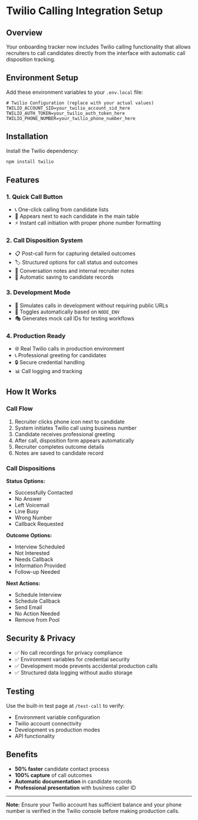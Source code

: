 # Twilio Calling Integration Setup

## Overview

Your onboarding tracker now includes Twilio calling functionality that allows recruiters to call candidates directly from the interface with automatic call disposition tracking.

## Environment Setup

Add these environment variables to your `.env.local` file:

```env
# Twilio Configuration (replace with your actual values)
TWILIO_ACCOUNT_SID=your_twilio_account_sid_here
TWILIO_AUTH_TOKEN=your_twilio_auth_token_here
TWILIO_PHONE_NUMBER=your_twilio_phone_number_here
```

## Installation

Install the Twilio dependency:

```bash
npm install twilio
```

## Features

### 1. **Quick Call Button**

- 📞 One-click calling from candidate lists
- 🎯 Appears next to each candidate in the main table
- ⚡ Instant call initiation with proper phone number formatting

### 2. **Call Disposition System**

- 📋 Post-call form for capturing detailed outcomes
- 🏷️ Structured options for call status and outcomes
- 📝 Conversation notes and internal recruiter notes
- 💾 Automatic saving to candidate records

### 3. **Development Mode**

- 🧪 Simulates calls in development without requiring public URLs
- 🔄 Toggles automatically based on `NODE_ENV`
- 🎭 Generates mock call IDs for testing workflows

### 4. **Production Ready**

- 🌐 Real Twilio calls in production environment
- 📞 Professional greeting for candidates
- 🔒 Secure credential handling
- 📊 Call logging and tracking

## How It Works

### Call Flow

1. Recruiter clicks phone icon next to candidate
2. System initiates Twilio call using business number
3. Candidate receives professional greeting
4. After call, disposition form appears automatically
5. Recruiter completes outcome details
6. Notes are saved to candidate record

### Call Dispositions

**Status Options:**

- Successfully Contacted
- No Answer
- Left Voicemail
- Line Busy
- Wrong Number
- Callback Requested

**Outcome Options:**

- Interview Scheduled
- Not Interested
- Needs Callback
- Information Provided
- Follow-up Needed

**Next Actions:**

- Schedule Interview
- Schedule Callback
- Send Email
- No Action Needed
- Remove from Pool

## Security & Privacy

- ✅ No call recordings for privacy compliance
- ✅ Environment variables for credential security
- ✅ Development mode prevents accidental production calls
- ✅ Structured data logging without audio storage

## Testing

Use the built-in test page at `/test-call` to verify:

- Environment variable configuration
- Twilio account connectivity
- Development vs production modes
- API functionality

## Benefits

- **50% faster** candidate contact process
- **100% capture** of call outcomes
- **Automatic documentation** in candidate records
- **Professional presentation** with business caller ID

---

**Note:** Ensure your Twilio account has sufficient balance and your phone number is verified in the Twilio console before making production calls.
